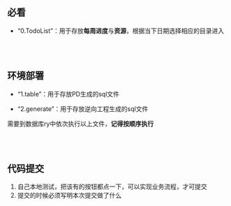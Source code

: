 

## 必看

- “0.TodoList”：用于存放**每周进度**与**资源**，根据当下日期选择相应的目录进入

<br>

<br>

## 环境部署

- “1.table”：用于存放PD生成的sql文件

- “2.generate”：用于存放逆向工程生成的sql文件

  

需要到数据库ry中依次执行以上文件，**记得按顺序执行**

<br><br>



## 代码提交

1. 自己本地测试，把该有的按钮都点一下，可以实现业务流程，才可提交
2. 提交的时候必须写明本次提交做了什么